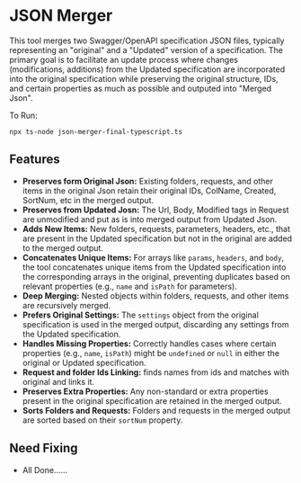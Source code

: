 # JSON Merger

This tool merges two Swagger/OpenAPI specification JSON files, typically representing an "original" and a "Updated" version of a specification. The primary goal is to facilitate an update process where changes (modifications, additions) from the Updated specification are incorporated into the original specification while preserving the original structure, IDs, and certain properties as much as possible and outputed into "Merged Json".

To Run: 
```
npx ts-node json-merger-final-typescript.ts          

```

## Features

*   **Preserves form Original Json:** Existing folders, requests, and other items in the original Json retain their original IDs, ColName, Created, SortNum, etc  in the merged output.
*   **Preserves from Updated Josn:** The Url, Body, Modified tags in Request are unmodified and put as is into merged output from Updated Json.
*   **Adds New Items:** New folders, requests, parameters, headers, etc., that are present in the Updated specification but not in the original are added to the merged output.
*   **Concatenates Unique Items:** For arrays like `params`, `headers`, and `body`, the tool concatenates unique items from the Updated specification into the corresponding arrays in the original, preventing duplicates based on relevant properties (e.g., `name` and `isPath` for parameters).
*   **Deep Merging:** Nested objects within folders, requests, and other items are recursively merged.
*   **Prefers Original Settings:** The `settings` object from the original specification is used in the merged output, discarding any settings from the Updated specification.
*   **Handles Missing Properties:** Correctly handles cases where certain properties (e.g., `name`, `isPath`) might be `undefined` or `null` in either the original or Updated specification.
*  **Request and folder Ids Linking:** finds names from ids and matches with original and links it. 
*   **Preserves Extra Properties:** Any non-standard or extra properties present in the original specification are retained in the merged output.
*   **Sorts Folders and Requests:** Folders and requests in the merged output are sorted based on their `sortNum` property.



## Need Fixing
*  All Done......



